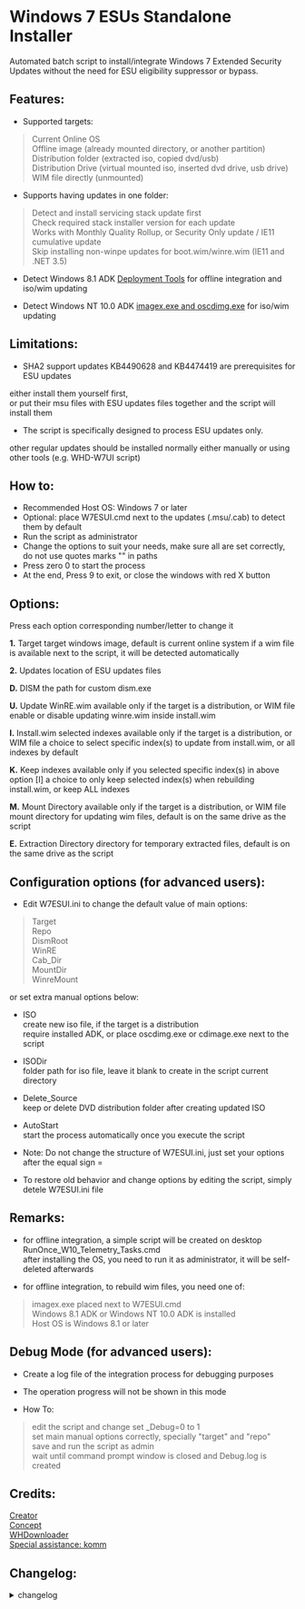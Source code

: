 # Windows 7 ESUs Standalone Installer

Automated batch script to install/integrate Windows 7 Extended Security Updates without the need for ESU eligibility suppressor or bypass.

## Features:

* Supported targets:  
> Current Online OS  
Offline image (already mounted directory, or another partition)  
Distribution folder (extracted iso, copied dvd/usb)  
Distribution Drive (virtual mounted iso, inserted dvd drive, usb drive)  
WIM file directly (unmounted)

* Supports having updates in one folder:  
> Detect and install servicing stack update first  
Check required stack installer version for each update  
Works with Monthly Quality Rollup, or Security Only update / IE11 cumulative update  
Skip installing non-winpe updates for boot.wim/winre.wim (IE11 and .NET 3.5)

* Detect Windows 8.1 ADK [Deployment Tools](http://www.microsoft.com/en-us/download/details.aspx?id=39982) for offline integration and iso/wim updating

* Detect Windows NT 10.0 ADK [imagex.exe and oscdimg.exe](https://docs.microsoft.com/en-us/windows-hardware/get-started/adk-install) for iso/wim updating  

## Limitations:

* SHA2 support updates KB4490628 and KB4474419 are prerequisites for ESU updates

either install them yourself first,  
or put their msu files with ESU updates files together and the script will install them

* The script is specifically designed to process ESU updates only.

other regular updates should be installed normally
either manually or using other tools (e.g. WHD-W7UI script)

## How to:

* Recommended Host OS: Windows 7 or later
* Optional: place W7ESUI.cmd next to the updates (.msu/.cab) to detect them by default
* Run the script as administrator
* Change the options to suit your needs, make sure all are set correctly, do not use quotes marks "" in paths
* Press zero 0 to start the process
* At the end, Press 9 to exit, or close the windows with red X button

## Options:

Press each option corresponding number/letter to change it

**1.** Target
target windows image, default is current online system
if a wim file is available next to the script, it will be detected automatically

**2.** Updates
location of ESU updates files

**D.** DISM
the path for custom dism.exe

**U.** Update WinRE.wim
available only if the target is a distribution, or WIM file
enable or disable updating winre.wim inside install.wim

**I.** Install.wim selected indexes
available only if the target is a distribution, or WIM file
a choice to select specific index(s) to update from install.wim, or all indexes by default

**K.** Keep indexes
available only if you selected specific index(s) in above option [I]
a choice to only keep selected index(s) when rebuilding install.wim, or keep ALL indexes

**M.** Mount Directory
available only if the target is a distribution, or WIM file
mount directory for updating wim files, default is on the same drive as the script

**E.** Extraction Directory
directory for temporary extracted files, default is on the same drive as the script

## Configuration options (for advanced users):

- Edit W7ESUI.ini to change the default value of main options:  
> Target  
Repo  
DismRoot  
WinRE  
Cab_Dir  
MountDir  
WinreMount

or set extra manual options below:

* ISO  
create new iso file, if the target is a distribution  
require installed ADK, or place oscdimg.exe or cdimage.exe next to the script

* ISODir  
folder path for iso file, leave it blank to create in the script current directory

* Delete_Source  
keep or delete DVD distribution folder after creating updated ISO

* AutoStart  
start the process automatically once you execute the script

- Note: Do not change the structure of W7ESUI.ini, just set your options after the equal sign =

- To restore old behavior and change options by editing the script, simply detele W7ESUI.ini file

## Remarks:

* for offline integration, a simple script will be created on desktop RunOnce_W10_Telemetry_Tasks.cmd  
after installing the OS, you need to run it as administrator, it will be self-deleted afterwards

* for offline integration, to rebuild wim files, you need one of:  
> imagex.exe placed next to W7ESUI.cmd  
Windows 8.1 ADK or Windows NT 10.0 ADK is installed  
Host OS is Windows 8.1 or later

## Debug Mode (for advanced users):

* Create a log file of the integration process for debugging purposes

* The operation progress will not be shown in this mode

* How To:  
> edit the script and change set _Debug=0 to 1  
set main manual options correctly, specially "target" and "repo"  
save and run the script as admin  
wait until command prompt window is closed and Debug.log is created

## Credits:

[Creator](https://forums.mydigitallife.net/members/abbodi1406.204274/)  
[Concept](https://github.com/Gamers-Against-Weed)  
[WHDownloader](https://forums.mydigitallife.net/threads/44645)  
[Special assistance: komm](http://www.windows-update-checker.com/)

## Changelog:

<details><summary>changelog</summary>

0.4:  
- added support to install ESU Suppressor

0.3:  
- enhanced detection for updates files and KB number

0.2:  
- added support to install SHA2 updates KB4490628 and KB4474419 if detected

0.1:  
- initial release
</details>
